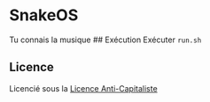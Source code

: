 # SnakeOS
Tu connais la musique
## Exécution
Exécuter `run.sh`
## Licence 
Licencié sous la [Licence Anti-Capitaliste](https://anticapitalist.software/acsl_french.html)

